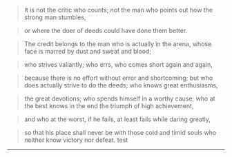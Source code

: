 
>It is not the critic who counts; not the man who points out how the strong man stumbles, 

>or where the doer of deeds could have done them better. 

>The credit belongs to the man who is actually in the arena, whose face is marred by dust and sweat and blood; 

>who strives valiantly; who errs, who comes short again and again, 

>because there is no effort without error and shortcoming; but who does actually strive to do the deeds; who knows great enthusiasms, 

>the great devotions; who spends himself in a worthy cause; who at the best knows in the end the triumph of high achievement, 

>and who at the worst, if he fails, at least fails while daring greatly, 

>so that his place shall never be with those cold and timid souls who neither know victory nor defeat.
test
****

